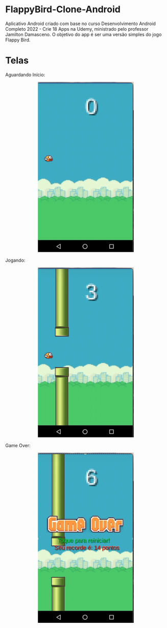 # FlappyBird-Clone-Android
Aplicativo Android criado com base no curso Desenvolvimento Android Completo 2022 - Crie 18 Apps na Udemy, ministrado pelo professor Jamilton Damasceno. O objetivo do app é ser uma versão simples do jogo Flappy Bird.


<h1>Telas</h1>
Aguardando Início:
<p align="center">
  <img src="https://github.com/Gilbert097/FlappyBird-Clone-Android/blob/78b8961a784bed7f9cb6a46d1b25ddf2a2f1db8f/images/Aguardando-Inicio.png?raw=true" width="300" title="Imagem App">
</p>

Jogando:
<p align="center">
  <img src="https://github.com/Gilbert097/FlappyBird-Clone-Android/blob/78b8961a784bed7f9cb6a46d1b25ddf2a2f1db8f/images/Jogando.png?raw=true" width="300" title="Imagem App">
</p>

Game Over:
<p align="center">
  <img src="https://github.com/Gilbert097/FlappyBird-Clone-Android/blob/78b8961a784bed7f9cb6a46d1b25ddf2a2f1db8f/images/GameOver.png?raw=true" width="300" title="Imagem App">
</p>
